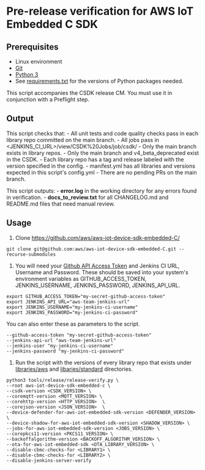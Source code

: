 # Pre-release verification for AWS IoT Embedded C SDK

## Prerequisites

- Linux environment
- [Git](https://git-scm.com/downloads/)
- [Python 3](https://www.python.org/downloads/)
- See [requirements.txt](requirements.txt) for the versions of Python packages needed.

This script accompanies the CSDK release CM. You must use it in conjunction with a Preflight step.

## Output
This script checks that:
    - All unit tests and code quality checks pass in each library repo committed on the main branch.
    - All jobs pass in <JENKINS_CI_URL>/view/CSDK%20Jobs/job/csdk/
    - Only the main branch exists in library repos.
    - Only the main branch and v4_beta_deprecated exist in the CSDK.
    - Each library repo has a tag and release labeled with the version specified in the config.
    - manifest.yml has all libraries and versions expected in this script's config.yml
    - There are no pending PRs on the main branch.

This script outputs:
    - **error.log** in the working directory for any errors found in verification.
    - **docs_to_review.txt** for all CHANGELOG.md and README.md files that need manual review.

## Usage

1. Clone https://github.com/aws/aws-iot-device-sdk-embedded-C/
```console
git clone git@github.com:aws/aws-iot-device-sdk-embedded-C.git --recurse-submodules
```

1. You will need your [Github API Access Token](https://docs.github.com/en/free-pro-team@latest/github/authenticating-to-github/creating-a-personal-access-token) and Jenkins CI URL, Username and Password. These should be saved into your system's environment variables as GITHUB_ACCESS_TOKEN, JENKINS_USERNAME, JENKINS_PASSWORD, JENKINS_API_URL.
```console
export GITHUB_ACCESS_TOKEN="my-secret-github-access-token"
export JENKINS_API_URL="aws-team-jenkins-url"
export JENKINS_USERNAME="my-jenkins-ci-username"
export JENKINS_PASSWORD="my-jenkins-ci-password"
```
You can also enter these as parameters to the script.
```
--github-access-token "my-secret-github-access-token"
--jenkins-api-url "aws-team-jenkins-url"
--jenkins-user "my-jenkins-ci-username"
--jenkins-password "my-jenkins-ci-password"
```

1. Run the script with the versions of every library repo that exists under [libraries/aws](../../libraries/aws) and [libaries/standard](../../libraries/standard) directories.
```console
python3 tools/release/release-verify.py \
--root aws-iot-device-sdk-embedded-c \
--csdk-version <CSDK_VERSION> \
--coremqtt-version <MQTT_VERSION> \
--corehttp-version <HTTP_VERSION>  \
--corejson-version <JSON_VERSION>  \
--device-defender-for-aws-iot-embedded-sdk-version <DEFENDER_VERSION> \
--device-shadow-for-aws-iot-embedded-sdk-version <SHADOW_VERSION> \
--jobs-for-aws-iot-embedded-sdk-version <JOBS_VERSION> \
--corepkcs11-version <PKCS11_VERSION> \
--backoffalgorithm-version <BACKOFF_ALGORITHM_VERSION> \
--ota-for-aws-iot-embedded-sdk <OTA_LIBRARY_VERSION> \
--disable-cbmc-checks-for <LIBRARY1> \
--disable-cbmc-checks-for <LIBRARY2> \
--disable-jenkins-server-verify
```

